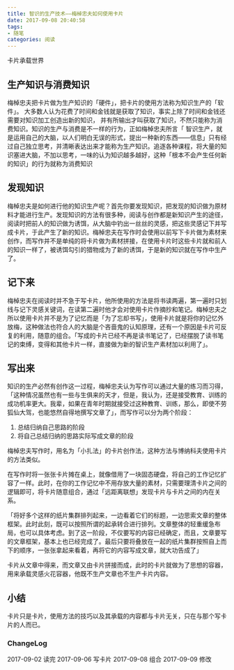 ```yaml
---
title: 智识的生产技术——梅棹忠夫如何使用卡片
date: 2017-09-08 20:40:58
tags:
- 随笔
categories: 阅读
---
```

卡片承载世界
<!--more-->

## 生产知识与消费知识
梅棹忠夫把卡片做为生产知识的「硬件」，把卡片的使用方法称为知识生产的「软件」。
大多数人认为花费了时间和金钱就是获取了知识，事实上除了时间和金钱还需要对知识加工创造出新的知识， 并有所输出才叫获取了知识，不然只能称为消费知识。知识的生产与消费是不一样的行为，正如梅棹忠夫所言「 智识生产，就是运用自己的大脑，以人们明白无误的形式，提出一种新的东西——信息」只有经过自己独立思考，并清晰表达出来才能称为生产知识。追逐各种课程，将大量的知识塞进大脑，不加以思考，一味的认为知识越多越好，这种「根本不会产生任何新的知识」的行为就称为消费知识

## 发现知识
梅棹忠夫是如何进行他的知识生产呢？首先你要发现知识，把发现的知识做为原材料才能进行生产。发现知识的方法有很多种，阅读与创作都是新知识产生的途径，阅读时把前人的知识做为诱饵，从大脑中钓出一丝丝的灵感，把这些灵感记下并写成卡片，于此产生了新的知识。梅棹忠夫在写作时会使用以前写下卡片做为素材来创作，而写作并不是单纯的将卡片做为素材拼接，在使用卡片时这些卡片就和前人的知识一样了，被诱饵勾引的猎物成为了新的诱饵，于是新的知识就在写作中生产了。

## 记下来
梅棹忠夫在阅读时并不急于写卡片，他所使用的方法是将书读两遍，第一遍时只划线与记下灵感关键词，在读第二遍时他才会对使用卡片作摘抄和笔记。梅棹忠夫之所以使用卡片并不是为了记忆而是「为了忘却书写」，使用卡片就是将你的记忆外放梅，这种做法也符合人的大脑是个吝啬鬼的认知原理，还有一个原因是卡片可反复的利用，随意的组合。「写成的卡片已经不再是读书笔记了，已经摆脱了读书笔记的束缚，变得和其他卡片一样，直接做为新的智识生产素材加以利用了」。

## 写出来
知识的生产必然有创作这一过程，梅棹忠夫认为写作可以通过大量的练习而习得，「这种情况虽然也有一些与生俱来的天才，但是，我认为，还是接受教育、训练的成功机率更大。我辈，如果在青年时期就接受过这种教育、训练，那么，即使不劳狐仙大驾，也能悠然自得地撰写文章了」，而写作可以分为两个阶段：

1. 总结归纳自己思路的阶段
2. 将自己总结归纳的思路实际写成文章的阶段

梅棹忠夫写作时，用名为「小扎法」的卡片创作法，这种方法与博纳科夫使用卡片的方法类似。

在写作时将一张张卡片摊在桌上，就像借用了一块固态硬盘，将自己的工作记忆扩容了一样。此时，在你的工作记忆中不用存放大量的素材，只需要理清卡片之间的逻辑即可，将卡片随意组合，通过「远距离联想」发现卡片与卡片之间的内在关系。

「将好多个这样的纸片集群排列起来，一边看着它们的标题，一边思索文章的整体框架。此时此刻，既可以按照所谓的起承转合进行排列。文章整体的轻重缓急布局，也可以具体考虑。到了这一阶段，不仅要写的内容已经确定，而且，文章要写的文章框架，基本上也已经完成了。最后只要将叠放在一起的纸片集群按照自上而下的顺序，一张张拿起来看着，再将它的内容写成文章，就大功告成了」

卡片从文章中得来，而文章又由卡片拼接而成，此时的卡片就做为了思想的容器，用来承载灵感火花容器，他既不生产文章也不生产卡片内容。

## 小结
卡片只是卡片，使用方法的技巧以及其承载的内容都与卡片无关，只在与那个写卡片的人而已。

### ChangeLog
2017-09-02 读完
2017-09-06 写卡片
2017-09-08 组合
2017-09-09 修改
